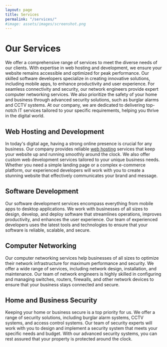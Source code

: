 ```yaml
---
layout: page
title: Services
permalink: "/services/"
#image: assets/images/screenshot.png
---
```


<div class="text-center p-5">
    <h1 class="display-5 fw-bold">Our Services</h1>
        <div class="mx-auto">
            <p class="fs-5 mb-4 text-secondary">We offer a comprehensive range of services to meet the diverse needs of our clients. With expertise in web hosting and development, we ensure your website remains accessible and optimized for peak performance. Our skilled software developers specialize in creating innovative solutions, including mobile apps, to enhance productivity and user experience. For seamless connectivity and security, our network engineers provide expert computer networking services. We also prioritize the safety of your home and business through advanced security solutions, such as burglar alarms and CCTV systems. At our company, we are dedicated to delivering top-notch IT services tailored to your specific requirements, helping you thrive in the digital world.</p>
        </div>
</div>

## Web Hosting and Development

In today's digital age, having a strong online presence is crucial for any business. Our company provides reliable <a href="https://hosting.uslayer.com/" target="_blank">web hosting</a> services that keep your website up and running smoothly around the clock. We also offer custom web development services tailored to your unique business needs. Whether you need a simple landing page or a complex e-commerce platform, our experienced developers will work with you to create a stunning website that effectively communicates your brand and message.

## Software Development

Our software development services encompass everything from mobile apps to desktop applications. We work with businesses of all sizes to design, develop, and deploy software that streamlines operations, improves productivity, and enhances the user experience. Our team of experienced developers uses the latest tools and technologies to ensure that your software is reliable, scalable, and secure.

## Computer Networking

Our computer networking services help businesses of all sizes to optimize their network infrastructure for maximum performance and security. We offer a wide range of services, including network design, installation, and maintenance. Our team of network engineers is highly skilled in configuring and managing switches, routers, firewalls, and other network devices to ensure that your business stays connected and secure.

## Home and Business Security

Keeping your home or business secure is a top priority for us. We offer a range of security solutions, including burglar alarm systems, CCTV systems, and access control systems. Our team of security experts will work with you to design and implement a security system that meets your specific needs and budget. With our advanced security systems, you can rest assured that your property is protected around the clock.
